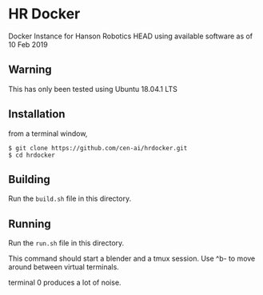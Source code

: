 HR Docker 
=========

Docker Instance for Hanson Robotics HEAD using available software as of 10 Feb 2019

## Warning
This has only been tested using Ubuntu 18.04.1 LTS

## Installation

from a terminal window, 
```
$ git clone https://github.com/cen-ai/hrdocker.git
$ cd hrdocker
```

## Building

Run the `build.sh` file in this directory.  

## Running

Run the `run.sh` file in this directory.  

This command should start a blender and a tmux session.  Use ^b-<number>
to move around between virtual terminals. 

terminal 0 produces a lot of noise.

